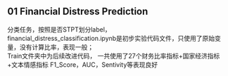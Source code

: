 ## 01 Financial Distress Prediction
分类任务，按照是否STPT划分label，   
financial_distress_classification.ipynb是初步实验代码文件，只使用了原始变量，没有计算比率，表现一般；  
Train文件夹中为后续改进代码，
一共使用了27个财务比率指标+国家经济指标+文本情感指标
F1_Score，AUC，Sentivity等表现良好